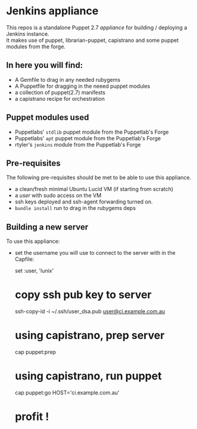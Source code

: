 # Jenkins appliance

This repos is a standalone Puppet 2.7 _appliance_ for building / deploying a Jenkins instance.  
It makes use of puppet, librarian-puppet, capistrano and some puppet modules from the forge.  

## In here you will find:  

* A Gemfile to drag in any needed rubygems  
* A Puppetfile for dragging in the neeed puppet modules  
* a collection of puppet(2.7) manifests  
* a capistrano recipe for orchestration  

## Puppet modules used

* Puppetlabs' `stdlib` puppet module from the Puppetlab's Forge
* Puppetlabs' `apt` puppet module from the Puppetlab's Forge
* rtyler's `jenkins` module from the Puppetlab's Forge

## Pre-requisites

The following pre-requisites should be met to be able to use this appliance.  

* a clean/fresh minimal Ubuntu Lucid VM (if starting from scratch)  
* a *user* with sudo access on the VM
* ssh keys deployed and ssh-agent forwarding turned on.  
* `bundle install` run to drag in the rubygems deps

## Building a new server

To use this appliance:

* set the username you will use to connect to the server with in the Capfile:

    set :user, 'lunix'


    # copy ssh pub key to server
    ssh-copy-id -i ~/.ssh/user_dsa.pub user@ci.example.com.au
    # using capistrano, prep server
    cap puppet:prep
    # using capistrano, run puppet
    cap puppet:go HOST='ci.example.com.au'
    # profit !
    ```
